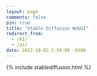 ```yaml
---
layout: page
comments: false
pin: true
title: "Stable Diffusion WebUI"
redirect_from:
  - /AI/
  - /ai/
date: 2022-10-02 2:50:00 -0500
---
```


{% include stablediffusion.html %}
